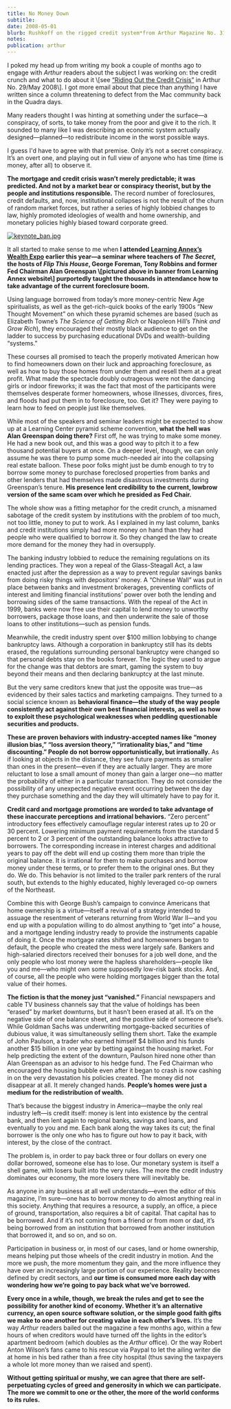```yaml
---
title: No Money Down
subtitle: 
date: 2008-05-01
blurb: Rushkoff on the rigged credit system*from Arthur Magazine No. 31, Oct 2008*
notes: 
publication: arthur
---
```


I poked my head up from writing my book a couple of months ago to engage with *Arthur* readers about the subject I was working on: the credit crunch and what to do about it \\[see [“Riding Out the Credit Crisis”](http://www.arthurmag.com/magpie/?p=3149) in Arthur No. 29/May 2008\\]. I got more email about that piece than anything I have written since a column threatening to defect from the Mac community back in the Quadra days.

Many readers thought I was hinting at something under the surface—a conspiracy, of sorts, to take money from the poor and give it to the rich. It sounded to many like I was describing an economic system actually designed—planned—to redistribute income in the worst possible ways.

I guess I'd have to agree with that premise. Only it’s not a secret conspiracy. It’s an overt one, and playing out in full view of anyone who has time (time is money, after all) to observe it.

**The mortgage and credit crisis wasn’t merely predictable; it was predicted. And not by a market bear or conspiracy theorist, but by the people and institutions responsible.** The record number of foreclosures, credit defaults, and, now, institutional collapses is not the result of the churn of random market forces, but rather a series of highly lobbied changes to law, highly promoted ideologies of wealth and home ownership, and monetary policies highly biased toward corporate greed.

[![keynote_ban.jpg](https://arthurmagdotcom.files.wordpress.com/2008/09/keynote_ban.jpg?w=660)](https://www.learningannex.com/realestate/realestate.taf?coursenum=&menu=&refer=&ccode=)

It all started to make sense to me when **I attended [Learning Annex’s Wealth Expo](https://www.learningannex.com/realestate/realestate.taf?coursenum=&menu=&refer=&ccode=) earlier this year—a seminar where teachers of *The Secret*, the hosts of *Flip This House*, George Foreman, Tony Robbins and former Fed Chairman Alan Greenspan \\[pictured above in banner from Learning Annex website\\] purportedly taught the thousands in attendance how to take advantage of the current foreclosure boom.**

Using language borrowed from today’s more money-centric New Age spiritualists, as well as the get-rich-quick books of the early 1900s “New Thought Movement” on which these pyramid schemes are based (such as Elizabeth Towne’s *The Science of Getting Rich* or Napoleon Hill’s *Think and Grow Rich*), they encouraged their mostly black audience to get on the ladder to success by purchasing educational DVDs and wealth-building “systems.”

These courses all promised to teach the properly motivated American how to find homeowners down on their luck and approaching foreclosure, as well as how to buy those homes from under them and resell them at a great profit. What made the spectacle doubly outrageous were not the dancing girls or indoor fireworks; it was the fact that most of the participants were themselves desperate former homeowners, whose illnesses, divorces, fires, and floods had put them in to foreclosure, too. Get it? They were paying to learn how to feed on people just like themselves.

While most of the speakers and seminar leaders might be expected to show up at a Learning Center pyramid scheme convention, **what the hell was Alan Greenspan doing there?** First off, he was trying to make some money. He had a new book out, and this was a good way to pitch it to a few thousand potential buyers at once. On a deeper level, though, we can only assume he was there to pump some much-needed air into the collapsing real estate balloon. These poor folks might just be dumb enough to try to borrow some money to purchase foreclosed properties from banks and other lenders that had themselves made disastrous investments during Greenspan’s tenure. **His presence lent credibility to the current, lowbrow version of the same scam over which he presided as Fed Chair.**

The whole show was a fitting metaphor for the credit crunch, a misnamed sabotage of the credit system by institutions with the problem of too much, not too little, money to put to work. As I explained in my last column, banks and credit institutions simply had more money on hand than they had people who were qualified to borrow it. So they changed the law to create more demand for the money they had in oversupply.

The banking industry lobbied to reduce the remaining regulations on its lending practices. They won a repeal of the Glass-Steagall Act, a law enacted just after the depression as a way to prevent regular savings banks from doing risky things with depositors’ money. A “Chinese Wall” was put in place between banks and investment brokerages, preventing conflicts of interest and limiting financial institutions’ power over both the lending and borrowing sides of the same transactions. With the repeal of the Act in 1999, banks were now free use their capital to lend money to unworthy borrowers, package those loans, and then underwrite the sale of those loans to other institutions—such as pension funds.

Meanwhile, the credit industry spent over $100 million lobbying to change bankruptcy laws. Although a corporation in bankruptcy still has its debts erased, the regulations surrounding personal bankruptcy were changed so that personal debts stay on the books forever. The logic they used to argue for the change was that debtors are smart, gaming the system to buy beyond their means and then declaring bankruptcy at the last minute.

But the very same creditors knew that just the opposite was true—as evidenced by their sales tactics and marketing campaigns. They turned to a social science known as **behavioral finance—the study of the way people consistently act against their own best financial interests, as well as how to exploit these psychological weaknesses when peddling questionable securities and products.**

**These are proven behaviors with industry-accepted names like “money illusion bias,” “loss aversion theory,” “irrationality bias,” and “time discounting.” People do not borrow opportunistically, but irrationally.** As if looking at objects in the distance, they see future payments as smaller than ones in the present—even if they are actually larger. They are more reluctant to lose a small amount of money than gain a larger one—no matter the probability of either in a particular transaction. They do not consider the possibility of any unexpected negative event occurring between the day they purchase something and the day they will ultimately have to pay for it.

**Credit card and mortgage promotions are worded to take advantage of these inaccurate perceptions and irrational behaviors.** “Zero percent” introductory fees effectively camouflage regular interest rates up to 20 or 30 percent. Lowering minimum payment requirements from the standard 5 percent to 2 or 3 percent of the outstanding balance looks attractive to borrowers. The corresponding increase in interest charges and additional years to pay off the debt will end up costing them more than triple the original balance. It is irrational for them to make purchases and borrow money under these terms, or to prefer them to the original ones. But they do. We do. This behavior is not limited to the trailer park renters of the rural south, but extends to the highly educated, highly leveraged co-op owners of the Northeast.

Combine this with George Bush’s campaign to convince Americans that home ownership is a virtue—itself a revival of a strategy intended to assuage the resentment of veterans returning from World War II—and you end up with a population willing to do almost anything to “get into” a house, and a mortgage lending industry ready to provide the instruments capable of doing it. Once the mortgage rates shifted and homeowners began to default, the people who created the mess were largely safe. Bankers and high-salaried directors received their bonuses for a job well done, and the only people who lost money were the hapless shareholders—people like you and me—who might own some supposedly low-risk bank stocks. And, of course, all the people who were holding mortgages bigger than the total value of their homes.

**The fiction is that the money just “vanished.”** Financial newspapers and cable TV business channels say that the value of holdings has been “erased” by market downturns, but it hasn’t been erased at all. It’s on the negative side of one balance sheet, and the positive side of someone else’s. While Goldman Sachs was underwriting mortgage-backed securities of dubious value, it was simultaneously selling them short. Take the example of John Paulson, a trader who earned himself $4 billion and his funds another $15 billion in one year by betting against the housing market. For help predicting the extent of the downturn, Paulson hired none other than Alan Greenspan as an advisor to his hedge fund. The Fed Chairman who encouraged the housing bubble even after it began to crash is now cashing in on the very devastation his policies created. The money did not disappear at all. It merely changed hands. **People’s homes were just a medium for the redistribution of wealth.**

That’s because the biggest industry in America—maybe the only real industry left—is credit itself: money is lent into existence by the central bank, and then lent again to regional banks, savings and loans, and eventually to you and me. Each bank along the way takes its cut; the final borrower is the only one who has to figure out how to pay it back, with interest, by the close of the contract.

The problem is, in order to pay back three or four dollars on every one dollar borrowed, someone else has to lose. Our monetary system is itself a shell game, with losers built into the very rules. The more the credit industry dominates our economy, the more losers there will inevitably be.

As anyone in any business at all well understands—even the editor of this magazine, I’m sure—one has to borrow money to do almost anything real in this society. Anything that requires a resource, a supply, an office, a piece of ground, transportation, also requires a bit of capital. That capital has to be borrowed. And if it’s not coming from a friend or from mom or dad, it’s being borrowed from an institution that borrowed from another institution that borrowed it, and so on, and so on.

Participation in business or, in most of our cases, land or home ownership, means helping put those wheels of the credit industry in motion. And the more we push, the more momentum they gain, and the more influence they have over an increasingly large portion of our experience. Reality becomes defined by credit sectors, and **our time is consumed more each day with wondering how we’re going to pay back what we’ve borrowed.**

**Every once in a while, though, we break the rules and get to see the possibility for another kind of economy. Whether it’s an alternative currency, an open source software solution, or the simple good faith gifts we make to one another for creating value in each other’s lives.** It’s the way *Arthur* readers bailed out the magazine a few months ago, within a few hours of when creditors would have turned off the lights in the editor’s apartment bedroom (which doubles as the *Arthur* office). Or the way Robert Anton Wilson’s fans came to his rescue via Paypal to let the ailing writer die at home in his bed rather than a free city hospital (thus saving the taxpayers a whole lot more money than we raised and spent).

**Without getting spiritual or mushy, we can agree that there are self-perpetuating cycles of greed and generosity in which we can participate. The more we commit to one or the other, the more of the world conforms to its rules.**
